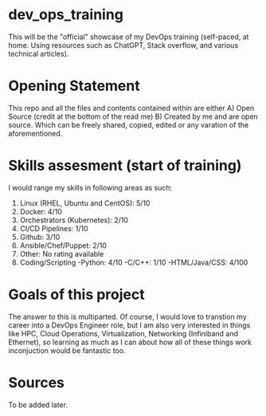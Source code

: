 # dev_ops_training
This will be the "official" showcase of my DevOps training (self-paced, at home. Using resources such as ChatGPT, Stack overflow, and various technical articles).


# Opening Statement
This repo and all the files and contents contained within are either A) Open Source (credit at the bottom of the read me) B) Created by me and are open source. Which can be freely shared, copied, edited or any varation of the aforementioned.

# Skills assesment (start of training)
I would range my skills in following areas as such:
1. Linux (RHEL, Ubuntu and CentOS): 5/10
2. Docker: 4/10
3. Orchestrators (Kubernetes): 2/10
4. CI/CD Pipelines: 1/10
5. Github: 3/10
6. Ansible/Chef/Puppet: 2/10
7. Other: No rating available
8. Coding/Scripting
   -Python: 4/10
   -C/C++: 1/10
   -HTML/Java/CSS: 4/100

# Goals of this project
The answer to this is multiparted. Of course, I would love to transtion my career into a DevOps Engineer role, but I am also very interested in things like HPC, Cloud Operations, Virtualization, Networking (Infiniband and Ethernet), so learning as much as I can about how all of these things work inconjuction would be fantastic too.

# Sources
To be added later. 
